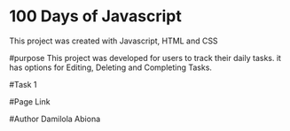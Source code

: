 # 100 Days of Javascript


This project was created with Javascript, HTML and CSS

#purpose
This project was developed for users to track their daily tasks. 
it has options for Editing, Deleting and Completing Tasks. 


#Task 1


#Page Link [](https://mdtasktaracker.netlify.app/)


#Author Damilola Abiona
